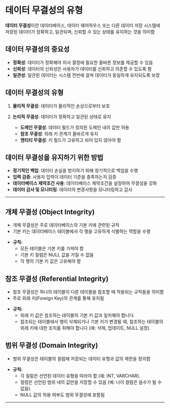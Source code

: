 # 데이터 무결성의 유형

**데이터 무결성**이란 데이터베이스, 데이터 웨어하우스 또는 다른 데이터 저장 시스템에 저장된 데이터가 정확하고, 일관되며, 신뢰할 수 있는 상태를 유지하는 것을 의미함

## 데이터 무결성의 중요성

- **정확성**: 데이터가 정확해야 의사 결정에 필요한 올바른 정보를 제공할 수 있음
- **신뢰성**: 데이터의 신뢰성은 사용자가 데이터를 신뢰하고 의존할 수 있도록 함
- **일관성**: 일관된 데이터는 시스템 전반에 걸쳐 데이터가 동일하게 유지되도록 보장

## 데이터 무결성의 유형

1. **물리적 무결성**: 데이터가 물리적인 손상으로부터 보호
2. **논리적 무결성**: 데이터가 정확하고 일관된 상태로 유지

    - **도메인 무결성**: 데이터 필드가 정의된 도메인 내의 값만 허용
    - **참조 무결성**: 외래 키 관계가 올바르게 유지
    - **엔티티 무결성**: 키 필드가 고유하고 비어 있지 않아야 함

## 데이터 무결성을 유지하기 위한 방법

- **정기적인 백업**: 데이터 손실을 방지하기 위해 정기적으로 백업을 수행
- **입력 검증**: 사용자 입력이 데이터 기준을 충족하는지 검증
- **데이터베이스 제약조건 사용**: 데이터베이스 제약조건을 설정하여 무결성을 강화
- **데이터 감사 및 모니터링**: 데이터의 변경사항을 모니터링하고 감사

---


## 개체 무결성 (Object Integrity)
* 개체 무결성은 주로 데이터베이스의 기본 키에 관련된 규칙
* 기본 키는 데이터베이스 테이블에서 각 행을 고유하게 식별하는 역할을 수행

- **규칙:**
  - 모든 테이블은 기본 키를 가져야 함
  - 기본 키 컬럼은 NULL 값을 가질 수 없음
  - 각 행의 기본 키 값은 고유해야 함

## 참조 무결성 (Referential Integrity)
* 참조 무결성은 하나의 테이블이 다른 테이블을 참조할 때 적용되는 규칙들을 의미함
* 주로 외래 키(Foreign Key)의 관계를 통해 유지됨

- **규칙:**
  - 외래 키 값은 참조하는 테이블의 기본 키 값과 일치해야 합니다.
  - 참조되는 테이블에서 행이 삭제되거나 기본 키가 변경될 때, 참조하는 테이블의 외래 키에 대한 조치를 취해야 합니다 (예: 삭제, 업데이트, NULL 설정).

## 범위 무결성 (Domain Integrity)
* 범위 무결성은 테이블의 컬럼에 저장되는 데이터 유형과 값의 제한을 정의함

- **규칙:**
  - 각 컬럼은 선언된 데이터 유형을 따라야 함 (예: INT, VARCHAR).
  - 컬럼은 선언된 범위 내의 값만을 저장할 수 있음 (예: 나이 컬럼은 음수가 될 수 없음).
  - NULL 값의 허용 여부도 범위 무결성에 포함됨

*** 
